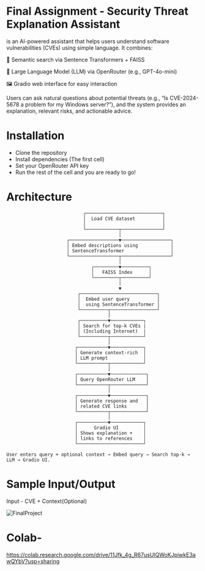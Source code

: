 # Final Assignment - Security Threat Explanation Assistant

is an AI-powered assistant that helps users understand software vulnerabilities (CVEs) using simple language. It combines:

🧠 Semantic search via Sentence Transformers + FAISS

🤖 Large Language Model (LLM) via OpenRouter (e.g., GPT-4o-mini)

🖼️ Gradio web interface for easy interaction

Users can ask natural questions about potential threats (e.g., “Is CVE-2024-5678 a problem for my Windows server?”), and the system provides an explanation, relevant risks, and actionable advice.

# Installation
 - Clone the repository
 - Install dependencies (The first cell)
 - Set your OpenRouter API key
 - Run the rest of the cell and you are ready to go!

# Architecture
```
                            ┌────────────────────────────┐
                            │  Load CVE dataset          │
                            │                            │
                            └────────────┬───────────────┘
                                         │
                      ┌──────────────────▼──────────────────┐
                      │ Embed descriptions using            │
                      │ SentenceTransformer                 │
                      └──────────────────┬──────────────────┘
                                         │
                               ┌─────────▼──────────┐
                               │   FAISS Index      │
                               └─────────┬──────────┘
                                         │
                                         ▼
                          ┌────────────────────────────┐
                          │  Embed user query          │
                          │  using SentenceTransformer │
                          └──────────┬─────────────────┘
                                     │
                          ┌──────────▼────────────┐
                          │ Search for top-k CVEs |
                          │ (Including Internet)  |
                          └──────────┬────────────┘
                                     │
                         ┌───────────▼────────────┐
                         │ Generate context-rich  │
                         │ LLM prompt             │
                         └───────────┬────────────┘
                                     │
                         ┌───────────▼─────────────┐
                         │ Query OpenRouter LLM    │
                         └───────────┬─────────────┘
                                     │
                         ┌───────────▼─────────────┐
                         │ Generate response and   │
                         │ related CVE links       │
                         └───────────┬─────────────┘
                                     │
                         ┌───────────▼────────────┐
                         │      Gradio UI         │
                         │ Shows explanation +    │
                         │ links to references    │
                         └────────────────────────┘

User enters query + optional context → Embed query → Search top-k → LLM → Gradio UI.
```


# Sample Input/Output
Input - CVE + Context(Optional)


![FinalProject](https://github.com/user-attachments/assets/131081b6-6896-4679-b1f8-ed517b16219c)


# Colab- 
https://colab.research.google.com/drive/11Jfk_4g_R67usUIQWoKJpiwkE3awQYbV?usp=sharing




